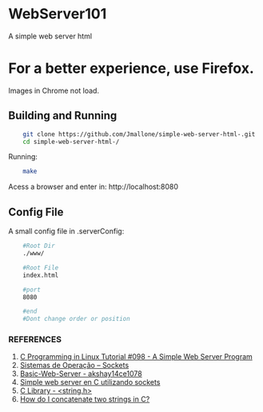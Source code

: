 # WebServer101
A simple web server html

<h1>For a better experience, use Firefox. </h1>
Images in Chrome not load.

## Building and Running

```bash
    git clone https://github.com/Jmallone/simple-web-server-html-.git
    cd simple-web-server-html-/
```

Running:
```bash
    make
```
Acess a browser and enter in:
http://localhost:8080

## Config File
A small config file in .serverConfig:
```bash
    #Root Dir
    ./www/

    #Root File
    index.html

    #port
    8080

    #end
    #Dont change order or position
```

### REFERENCES
1. [C Programming in Linux Tutorial #098 - A Simple Web Server Program](https://www.youtube.com/watch?v=Q1bHO4VbUck&feature=youtu.be&t=789)
2. [Sistemas de Operação – Sockets](https://www.dcc.fc.up.pt/~ines/aulas/0910/SO/sockets.pdf)
3. [Basic-Web-Server - akshay14ce1078](https://github.com/akshay14ce1078/Basic-Web-Server/blob/master/myserver.c)
4. [Simple web server en C utilizando sockets](https://kriversia.com/2017/08/simple-web-server-en-c)
5. [C Library - <string.h>](https://www.tutorialspoint.com/c_standard_library/string_h.htm)
6. [How do I concatenate two strings in C?](https://stackoverflow.com/questions/8465006/how-do-i-concatenate-two-strings-in-c/8465083)
